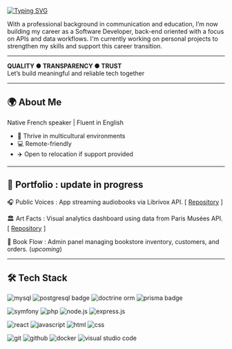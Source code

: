 [![Typing SVG](https://readme-typing-svg.demolab.com?font=Fira+Code&pause=1000&color=B47433&width=435&lines=%F0%9F%91%8B+Bonjour+tout+le+monde)](https://git.io/typing-svg)

With a professional background in communication and education, I’m now building my career as a Software Developer, back-end oriented with a focus on APIs and data workflows. I'm currently working on personal projects to strengthen my skills and support this career transition.

---

**QUALITY ● TRANSPARENCY ● TRUST**  
Let’s build meaningful and reliable tech together

---

## 🌍 About Me

Native French speaker | Fluent in English  
- 🤝 Thrive in multicultural environments  
- 💻​ Remote-friendly
- ✈️ Open to relocation if support provided


---

## 🚀 Portfolio : update in progress

🎧​ Public Voices : App streaming audiobooks via Librivox API.  [ [Repository](https://github.com/madame-r/symfony_public_voices) ]

🏛️​ Art Facts : Visual analytics dashboard using data from Paris Musées API. [ [Repository](https://github.com/madame-r/react_art_facts) ]

📖​ Book Flow : Admin panel managing bookstore inventory, customers, and orders. (_upcoming_)

---

## 🛠️ Tech Stack

![mysql](https://img.shields.io/badge/MySQL-005C84?style=for-the-badge&logo=mysql&logoColor=white)
![postgresql badge](  https://img.shields.io/badge/PostgreSQL-316192?style=for-the-badge&logo=postgresql&logoColor=white)
![doctrine orm](https://img.shields.io/badge/doctrine-fa6a3c?style=for-the-badge&logo=doctrine&logoColor=white)
![prisma badge](https://img.shields.io/badge/Prisma-3982CE?style=for-the-badge&logo=Prisma&logoColor=white)

![symfony](https://img.shields.io/badge/Symfony-000000?style=for-the-badge&logo=Symfony&logoColor=white)
![php](https://img.shields.io/badge/PHP-777BB4?style=for-the-badge&logo=php&logoColor=white)
![node.js](https://img.shields.io/badge/Node%20js-339933?style=for-the-badge&logo=nodedotjs&logoColor=white)
![express.js](https://img.shields.io/badge/Express%20js-000000?style=for-the-badge&logo=express&logoColor=white)

![react](https://img.shields.io/badge/React-20232A?style=for-the-badge&logo=react&logoColor=61DAFB)
![javascript](https://img.shields.io/badge/JavaScript-323330?style=for-the-badge&logo=javascript&logoColor=F7DF1E)
![html](https://img.shields.io/badge/HTML5-E34F26?style=for-the-badge&logo=html5&logoColor=white)
![css](https://img.shields.io/badge/CSS3-1572B6?style=for-the-badge&logo=css3&logoColor=white)

![git](https://img.shields.io/badge/GIT-E44C30?style=for-the-badge&logo=git&logoColor=white)
![github](https://img.shields.io/badge/GitHub-100000?style=for-the-badge&logo=github&logoColor=white)
![docker](https://img.shields.io/badge/Docker-2CA5E0?style=for-the-badge&logo=docker&logoColor=white)
![visual studio code](https://img.shields.io/badge/VSCode-0078D4?style=for-the-badge&logo=visual%20studio%20code&logoColor=white)







